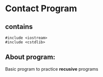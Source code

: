 # Contact Program

## contains

```
#include <iostream>
#include <cstdlib>
```
## About program:
Basic program to practice **recusive** programs

